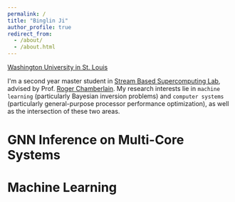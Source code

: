 ```yaml
---
permalink: /
title: "Binglin Ji"
author_profile: true
redirect_from: 
  - /about/
  - /about.html
---
```

[Washington University in St. Louis](https://washu.edu)

I'm a second year master student in [Stream Based Supercomputing Lab](https://sbs.wustl.edu), advised by Prof. [Roger Chamberlain](https://www.ccrc.wustl.edu/~roger/). My research interests lie in `machine learning` (particularly Bayesian inversion problems) and `computer systems` (particularly general-purpose processor performance optimization), as well as the intersection of these two areas.

GNN Inference on Multi-Core Systems
======



Machine Learning
======



